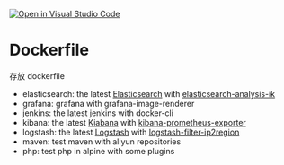 [![Open in Visual Studio Code](https://open.vscode.dev/badges/open-in-vscode.svg)](https://open.vscode.dev/peytonyip/Dockerfile)

# Dockerfile
存放 dockerfile

* elasticsearch: the latest [Elasticsearch](https://www.docker.elastic.co/r/elasticsearch) with   [elasticsearch-analysis-ik](https://github.com/medcl/elasticsearch-analysis-ik)
* grafana: grafana with grafana-image-renderer
* jenkins: the latest jenkins with docker-cli
* kibana: the latest [Kiabana](https://www.docker.elastic.co/r/kibana) with [kibana-prometheus-exporter](https://github.com/pjhampton/kibana-prometheus-exporter)
* logstash: the latest [Logstash](https://www.docker.elastic.co/r/logstash) with [logstash-filter-ip2region](https://github.com/liangwenrong/ip2region-my/)
* maven: test maven with aliyun repositories
* php: test php in alpine with some plugins